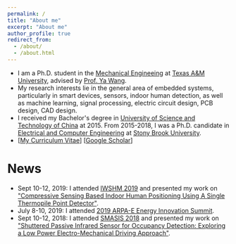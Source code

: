 ```yaml
---
permalink: /
title: "About me"
excerpt: "About me"
author_profile: true
redirect_from: 
  - /about/
  - /about.html
---
```


* I am a Ph.D. student in the [Mechanical Engineeing](https://engineering.tamu.edu/mechanical/index.html) at [Texas A&M University](https://www.tamu.edu/), advised by [Prof. Ya Wang](https://engineering.tamu.edu/mechanical/profiles/wang-ya.html).
* My research interests lie in the general area of embedded systems, particularly in smart devices, sensors, indoor human detection, as well as machine learning, signal processing, electric circuit design, PCB design, CAD design.
* I received my Bachelor's degree in [University of Science and Technology of China](https://en.ustc.edu.cn/) at 2015. From 2015-2018, I was a Ph.D. candidate in [Electrical and Computer Engineering](https://www.stonybrook.edu/electrical/) at [Stony Brook University](https://www.stonybrook.edu/). 
* [[My Curriculum Vitae](http://libowu.com/files/libowu_cv.pdf)]
[[Google Scholar](https://scholar.google.com/citations?user=UbxNphYAAAAJ&hl=en&authuser=1)]

News
======
* Sept 10-12, 2019: I attended [IWSHM 2019](http://web.stanford.edu/group/sacl/workshop/IWSHM2019/index.html) and presented my work on ["Compressive Sensing Based Indoor Human Positioning Using A Single Thermopile Point Detector"](http://libowu.com/files/IWSHM2019.pdf).
* July 8-10, 2019: I attended [2019 ARPA-E Energy Innovation Summit](https://www.arpae-summit.com/).
* Sept 10-12, 2018: I attended [SMASIS 2018](https://event.asme.org/SMASIS) and presented my work on ["Shuttered Passive Infrared Sensor for Occupancy Detection:
Exploring a Low Power Electro-Mechanical Driving Approach"](http://libowu.com/files/SMASIS2018.pdf).
